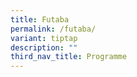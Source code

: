 ```yaml
---
title: Futaba
permalink: /futaba/
variant: tiptap
description: ""
third_nav_title: Programme
---
```

<p></p>